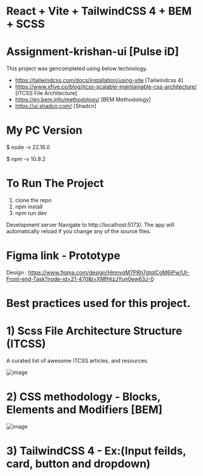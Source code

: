 # React + Vite + TailwindCSS 4 + BEM + SCSS


# Assignment-krishan-ui [Pulse iD]

This project was gencompleted using below technology.

- https://tailwindcss.com/docs/installation/using-vite [Tailwindcss 4]  
- https://www.xfive.co/blog/itcss-scalable-maintainable-css-architecture/ [ITCSS File Architecture] 
- https://en.bem.info/methodology/ [BEM Methodology]
- https://ui.shadcn.com/ [Shadcn]

# My PC Version

$ node -v
22.16.0

$ npm -v
10.9.2

# To Run The Project

1) clone the repo 
2) npm install
3) npm run dev

Development server
Navigate to http://localhost:5173/. The app will automatically reload if you change any of the source files.

# Figma link - Prototype 

Design :
https://www.figma.com/design/HmnvqM7PRh7gtqlCgM6iPw/UI-Front-end-Task?node-id=21-470&t=XMfHizJYun0ew63J-0

# Best practices used for this project.

# 1) Scss File Architecture Structure (ITCSS)
   A curated list of awesome ITCSS articles, and resources.

![image](https://user-images.githubusercontent.com/9035990/93185723-68c44800-f75b-11ea-9667-62d68f441426.png)

# 2) CSS methodology - Blocks, Elements and Modifiers [BEM] 

![image](https://user-images.githubusercontent.com/9035990/93186078-d40e1a00-f75b-11ea-9948-ec5050f83f98.png)

# 3) TailwindCSS 4 - Ex:(Input feilds, card, button and dropdown)




